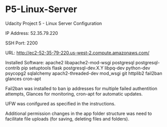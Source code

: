 # P5-Linux-Server
Udacity Project 5 - Linux Server Configuration

IP Address: 52.35.79.220

SSH Port: 2200

URL: http://ec2-52-35-79-220.us-west-2.compute.amazonaws.com/



Installed Software:
apache2
libapache2-mod-wsgi
postgresql
postgresql-contrib
pip
setuptools
flask
postgresql-dev.X.Y
libpq-dev
python-dev
psycopg2
sqlalchemy
apach2-threaded-dev
mod_wsgi
git
httplib2
fail2ban
glances
cron-apt

Fail2ban was installed to ban ip addresses for multiple failed authentition attempts, Glances for monitoring, cron-apt for automatic updates.


UFW was conifgured as specified in the instructions.


Additional permission changes in the app folder structure was need to facilitate file uploads (for saving, deleting files and folders).

